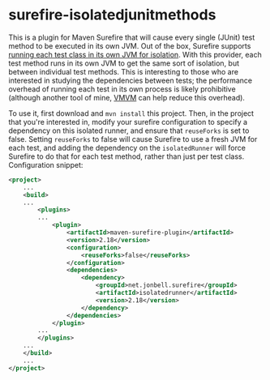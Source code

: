 # surefire-isolatedjunitmethods

This is a plugin for Maven Surefire that will cause every single (JUnit) test method to be executed in its own JVM. Out of the box, Surefire supports [running each test class in its own JVM for isolation](http://maven.apache.org/surefire/maven-surefire-plugin/examples/fork-options-and-parallel-execution.html). With this provider, each test method runs in its own JVM to get the same sort of isolation, but between individual test methods. This is interesting to those who are interested in studying the dependencies between tests; the performance overhead of running each test in its own process is likely prohibitive (although another tool of mine, [VMVM](https://github.com/Programming-Systems-Lab/vmvm) can help reduce this overhead).

To use it, first download and `mvn install` this project. Then, in the project that you're interested in, modify your surefire configuration to specify a dependency on this isolated runner, and ensure that `reuseForks` is set to false. Setting `reuseForks` to false will cause Surefire to use a fresh JVM for each test, and adding the dependency on the `isolatedRunner` will force Surefire to do that for each test method, rather than just per test class. Configuration snippet:

```xml
<project>
	...
	<build>
	...
		<plugins>
		...
			<plugin>
				<artifactId>maven-surefire-plugin</artifactId>
				<version>2.18</version>
				<configuration>
					<reuseForks>false</reuseForks>
				</configuration>
				<dependencies>
					<dependency>
						<groupId>net.jonbell.surefire</groupId>
						<artifactId>isolatedrunner</artifactId>
						<version>2.18</version>
					</dependency>
				</dependencies>
			</plugin>
		...
		</plugins>
	...
	</build>
	...
</project>
```
